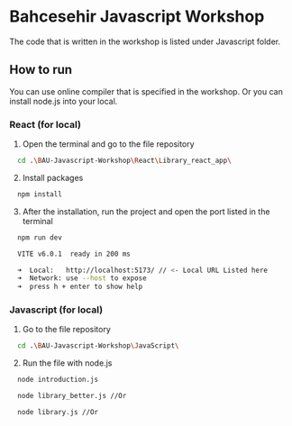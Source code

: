 # Bahcesehir Javascript Workshop

The code that is written in the workshop is listed under Javascript folder.

## How to run

You can use online compiler that is specified in the workshop. Or you can install node.js into your local.

### React (for local)

1. Open the terminal and go to the file repository

```bash
  cd .\BAU-Javascript-Workshop\React\Library_react_app\
```

2. Install packages

```bash
  npm install
```

3. After the installation, run the project and open the port listed in the terminal

```bash
  npm run dev
```

```bash
  VITE v6.0.1  ready in 200 ms

  ➜  Local:   http://localhost:5173/ // <- Local URL Listed here
  ➜  Network: use --host to expose
  ➜  press h + enter to show help
```

### Javascript (for local)

1. Go to the file repository

```bash
  cd .\BAU-Javascript-Workshop\JavaScript\
```

2. Run the file with node.js

```bash
  node introduction.js

  node library_better.js //Or

  node library.js //Or
```
